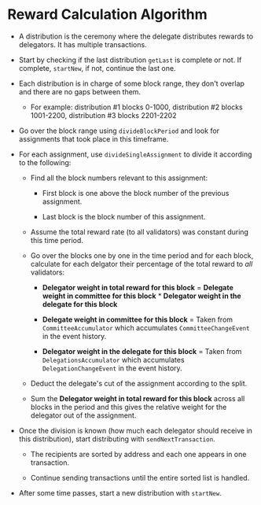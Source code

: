 # Reward Calculation Algorithm

- A distribution is the ceremony where the delegate distributes rewards to delegators. It has multiple transactions.

- Start by checking if the last distribution `getLast` is complete or not. If complete, `startNew`, if not, continue the last one.

- Each distribution is in charge of some block range, they don't overlap and there are no gaps between them.

    * For example: distribution #1 blocks 0-1000, distribution #2 blocks 1001-2200, distribution #3 blocks 2201-2202

- Go over the block range using `divideBlockPeriod` and look for assignments that took place in this timeframe.

- For each assignment, use `divideSingleAssignment` to divide it according to the following:

    - Find all the block numbers relevant to this assignment:

        * First block is one above the block number of the previous assignment.

        * Last block is the block number of this assignment.

    - Assume the total reward rate (to all validators) was constant during this time period.

    - Go over the blocks one by one in the time period and for each block, calculate for each delgator their percentage of the total reward to *all* validators:

        * **Delegator weight in total reward for this block** = **Delegate weight in committee for this block** * **Delegator weight in the delegate for this block**

        * **Delegate weight in committee for this block** = Taken from `CommitteeAccumulator` which accumulates `CommitteeChangeEvent` in the event history.

        * **Delegator weight in the delegate for this block** = Taken from `DelegationsAccumulator` which accumulates `DelegationChangeEvent` in the event history.

    - Deduct the delegate's cut of the assignment according to the split.

    - Sum the **Delegator weight in total reward for this block** across all blocks in the period and this gives the relative weight for the delegator out of the assignment.

- Once the division is known (how much each delegator should receive in this distribution), start distributing with `sendNextTransaction`.

    - The recipients are sorted by address and each one appears in one transaction.

    - Continue sending transactions until the entire sorted list is handled.

- After some time passes, start a new distribution with `startNew`.
